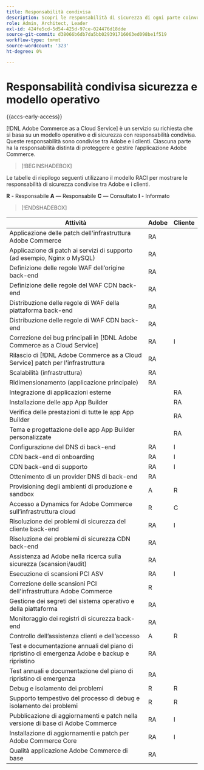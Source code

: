 ```yaml
---
title: Responsabilità condivisa
description: Scopri le responsabilità di sicurezza di ogni parte coinvolta nel tuo  [!DNL Adobe Commerce as a Cloud Service]  progetto.
role: Admin, Architect, Leader
exl-id: 424fe5cd-5d54-425d-97ce-024476d18dde
source-git-commit: d38066b6db7da5bb029391716063ed098be1f519
workflow-type: tm+mt
source-wordcount: '323'
ht-degree: 0%

---
```


# Responsabilità condivisa sicurezza e modello operativo

{{accs-early-access}}

[!DNL Adobe Commerce as a Cloud Service] è un servizio su richiesta che si basa su un modello operativo e di sicurezza con responsabilità condivisa. Queste responsabilità sono condivise tra Adobe e i clienti. Ciascuna parte ha la responsabilità distinta di proteggere e gestire l’applicazione Adobe Commerce.

>[!BEGINSHADEBOX]

Le tabelle di riepilogo seguenti utilizzano il modello RACI per mostrare le responsabilità di sicurezza condivise tra Adobe e i clienti.

**R** - Responsabile
**A** — Responsabile
**C** — Consultato
**I** - Informato

>[!ENDSHADEBOX]

| Attività | Adobe | Cliente |
| --- | --- | --- |
| Applicazione delle patch dell&#39;infrastruttura Adobe Commerce | RA | |
| Applicazione di patch ai servizi di supporto (ad esempio, Nginx o MySQL) | RA | |
| Definizione delle regole WAF dell’origine back-end | RA | |
| Definizione delle regole del WAF CDN back-end | RA | |
| Distribuzione delle regole di WAF della piattaforma back-end | RA | |
| Distribuzione delle regole di WAF CDN back-end | RA | |
| Correzione dei bug principali in [!DNL Adobe Commerce as a Cloud Service] | RA | I |
| Rilascio di [!DNL Adobe Commerce as a Cloud Service] patch per l&#39;infrastruttura | RA | |
| Scalabilità (infrastruttura) | RA | |
| Ridimensionamento (applicazione principale) | RA | |
| Integrazione di applicazioni esterne | | RA |
| Installazione delle app App Builder | | RA |
| Verifica delle prestazioni di tutte le app App Builder | | RA |
| Tema e progettazione delle app App Builder personalizzate | | RA |
| Configurazione del DNS di back-end | RA | I |
| CDN back-end di onboarding | RA | I |
| CDN back-end di supporto | RA | I |
| Ottenimento di un provider DNS di back-end | RA | |
| Provisioning degli ambienti di produzione e sandbox | A | R |
| Accesso a Dynamics for Adobe Commerce sull’infrastruttura cloud | R | C |
| Risoluzione dei problemi di sicurezza del cliente back-end | RA | I |
| Risoluzione dei problemi di sicurezza CDN back-end | RA | |
| Assistenza ad Adobe nella ricerca sulla sicurezza (scansioni/audit) | RA | |
| Esecuzione di scansioni PCI ASV | RA | I |
| Correzione delle scansioni PCI dell&#39;infrastruttura Adobe Commerce | R | |
| Gestione dei segreti del sistema operativo e della piattaforma | RA | |
| Monitoraggio dei registri di sicurezza back-end | RA | |
| Controllo dell’assistenza clienti e dell’accesso | A | R |
| Test e documentazione annuali del piano di ripristino di emergenza Adobe e backup e ripristino | RA | |
| Test annuali e documentazione del piano di ripristino di emergenza | RA | |
| Debug e isolamento dei problemi | R | R |
| Supporto tempestivo del processo di debug e isolamento dei problemi | R | R |
| Pubblicazione di aggiornamenti e patch nella versione di base di Adobe Commerce | RA | I |
| Installazione di aggiornamenti e patch per Adobe Commerce Core | RA | I |
| Qualità applicazione Adobe Commerce di base | RA | |

